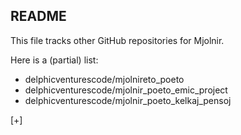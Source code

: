 ## README

This file tracks other GitHub repositories for Mjolnir.

Here is a (partial) list:

- delphicventurescode/mjolnireto_poeto
- delphicventurescode/mjolnir_poeto_emic_project
- delphicventurescode/mjolnir_poeto_kelkaj_pensoj
 
[+]
